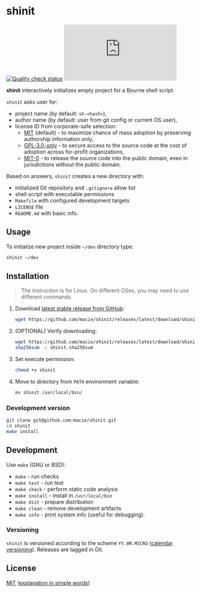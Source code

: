 # shinit

[![Quality check status](https://github.com/macie/shinit/actions/workflows/check.yml/badge.svg)](https://github.com/macie/shinit/actions/workflows/check.yml)
[![License](https://img.shields.io/github/license/macie/smallstache.sh)](https://tldrlegal.com/license/mit-license)

**shinit** interactively initializes empty project for a Bourne shell script.

`shinit` asks user for:
- project name (by default: `sh-<hash>`),
- author name (by default: user from git config or current OS user),
- license ID from corporate-safe selection:
    - [MIT](https://choosealicense.com/licenses/mit/) (default) - to maximize
        chance of mass adoption by preserving authorship information only,
    - [GPL-3.0-only](https://choosealicense.com/licenses/gpl-3.0/) - to secure
        access to the source code at the cost of adoption across for-profit
        organizations,
    - [MIT-0](https://choosealicense.com/licenses/mit-0/) - to release the
        source code into the public domain, even in jurisdictions without
        the public domain.

Based on answers, `shinit` creates a new directory with:

- initialized Git repository and `.gitignore` allow list
- shell script with executable permissions
- `Makefile` with configured development targets
- `LICENSE` file
- `README.md` with basic info.

## Usage

To initialize new project inside `~/dev` directory type:
 
```sh
shinit ~/dev
```

## Installation

>The instruction is for Linux. On different OSes, you may need to use different
>commands

1. Download [latest stable release from GitHub](https://github.com/macie/shinit/releases/latest):

    ```bash
    wget https://github.com/macie/shinit/releases/latest/download/shinit
    ```

2. (OPTIONAL) Verify downloading:

    ```bash
    wget https://github.com/macie/shinit/releases/latest/download/shinit.sha256sum
    sha256sum -c shinit.sha256sum
    ```

3. Set execute permission:

    ```bash
    chmod +x shinit
    ```

4. Move to directory from `PATH` environment variable:

    ```bash
    mv shinit /usr/local/bin/
    ```

### Development version

```bash
git clone git@github.com:macie/shinit.git
cd shinit
make install
```

## Development

Use `make` (GNU or BSD):

- `make` - run checks
- `make test` - run test
- `make check` - perform static code analysis
- `make install` - install in `/usr/local/bin`
- `make dist` - prepare distribution
- `make clean` - remove development artifacts
- `make info` - print system info (useful for debugging).


### Versioning

`shinit` is versioned according to the scheme `YY.0M.MICRO` ([calendar versioning](https://calver.org/)). Releases are tagged in Git.

## License

[MIT](./LICENSE) ([explanation in simple words](https://tldrlegal.com/license/mit-license))
